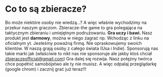 # Co to są zbieracze?
Bo może niektóre osoby nie wiedzą...?
A więc właśnie wychodzimy na przekur naszym graczom.
Zbieracze-the game to gra polegająca na taktycznym zbieraniu i umiejętnym podrużowaniu.
__Gra uczy i bawi.__
Nasz produkt jest __darmowy__, można w niego zagrać np. Wchodząc z linku na oficialnym yt.
Jesteśmy poważną firmą. Nie opraskowujemy swoich klientów. W naszą grają osoby z całego świata (Usa i Indie). Sponsorują nas takie marki jak (właściwie to nikt nas nie sponsoruje ale jakby ktoś chciał zbieraczeofficial@gmail.com)
Gra dalej się rozwija. Nasz potężny twórca chce popełnić samobójstwo ale ty nie musisz. 
A więc odpalaj przeglądarkę (google chrom) i zacznij grać już teraz!!!

